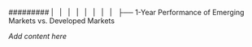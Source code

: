 ######### |   |   |   |   |   |   |   |   ├── 1-Year Performance of Emerging Markets vs. Developed Markets

*Add content here*